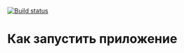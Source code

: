 [![Build status](https://ci.appveyor.com/api/projects/status/36x7e4hmn36m86nd?svg=true)](https://ci.appveyor.com/project/Zicio/contacts-front)

# Как запустить приложение
